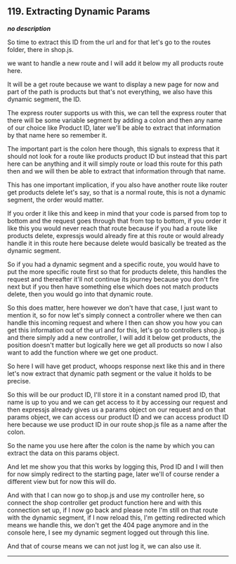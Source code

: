 ## 119. Extracting Dynamic Params

<strong><em>no description</em></strong>

So time to extract this ID from the url and for that let's go to the routes
folder, there in shop.js. 

we want to handle a new route and I will add it below my all products route
here. 

It will be a get route because we want to display a new page for now and part of
the path is products but that's not everything, we also have this dynamic
segment, the ID. 

The express router supports us with this, we can tell the express router that
there will be some variable segment by adding a colon and then any name of our
choice like Product ID, later we'll be able to extract that information by that
name here so remember it. 

The important part is the colon here though, this signals to express that it
should not look for a route like products product ID but instead that this part
here can be anything and it will simply route or load this route for this path
then and we will then be able to extract that information through that name. 

This has one important implication, if you also have another route like router
get products delete let's say, so that is a normal route, this is not a dynamic
segment, the order would matter. 

If you order it like this and keep in mind that your code is parsed from top to
bottom and the request goes through that from top to bottom, if you order it
like this you would never reach that route because if you had a route like
products delete, expressjs would already fire at this route or would already
handle it in this route here because delete would basically be treated as the
dynamic segment. 

So if you had a dynamic segment and a specific route, you would have to put the
more specific route first so that for products delete, this handles the request
and thereafter it'll not continue its journey because you don't fire next but if
you then have something else which does not match products delete, then you
would go into that dynamic route. 

So this does matter, here however we don't have that case, I just want to
mention it, so for now let's simply connect a controller where we then can
handle this incoming request and where I then can show you how you can get this
information out of the url and for this, let's go to controllers shop.js and
there simply add a new controller, I will add it below get products, the
position doesn't matter but logically here we get all products so now I also
want to add the function where we get one product. 

So here I will have get product, whoops response next like this and in there
let's now extract that dynamic path segment or the value it holds to be precise.


So this will be our product ID, I'll store it in a constant named prod ID, that
name is up to you and we can get access to it by accessing our request and then
expressjs already gives us a params object on our request and on that params
object, we can access our product ID and we can access product ID here because
we use product ID in our route shop.js file as a name after the colon. 

So the name you use here after the colon is the name by which you can extract
the data on this params object. 

And let me show you that this works by logging this, Prod ID and I will then for
now simply redirect to the starting page, later we'll of course render a
different view but for now this will do. 

And with that I can now go to shop.js and use my controller here, so connect the
shop controller get product function here and with this connection set up, if I
now go back and please note I'm still on that route with the dynamic segment, if
I now reload this, I'm getting redirected which means we handle this, we don't
get the 404 page anymore and in the console here, I see my dynamic segment
logged out through this line. 

And that of course means we can not just log it, we can also use it. 

---